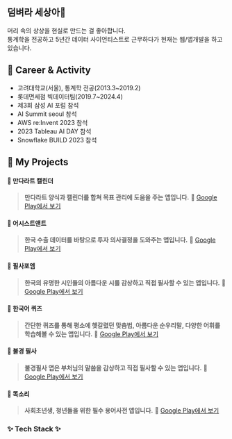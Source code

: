 ## 덤벼라 세상아👋
머리 속의 상상을 현실로 만드는 걸 좋아합니다.<br/>
통계학을 전공하고 5년간 데이터 사이언티스트로 근무하다가 현재는 웹/앱개발을 하고 있습니다.


## 🚩 Career & Activity 
- 고려대학교(서울), 통계학 전공(2013.3~2019.2)
- 롯데면세점 빅데이터팀(2019.7~2024.4)
- 제3회 삼성 AI 포럼 참석
- AI Summit seoul 참석
- AWS re:Invent 2023 참석
- 2023 Tableau AI DAY 참석
- Snowflake BUILD 2023 참석

## 📱 My Projects  

#### 📝 만다라트 캘린더
> **만다라트 양식과 캘린더를 합쳐 목표 관리에 도움을 주는 앱입니다.**
🔗 [Google Play에서 보기](https://play.google.com/store/apps/details?id=com.mandalart_calendar.musubi94)  

#### 📝 어시스트앤트
> **한국 수출 데이터를 바탕으로 투자 의사결정을 도와주는 앱입니다.**
🔗 [Google Play에서 보기](https://play.google.com/store/apps/details?id=com.invest_assistant.hyunwookmusubi)  

#### 📝 필사포엠
> **한국의 유명한 시인들의 아름다운 시를 감상하고 직접 필사할 수 있는 앱입니다.**
🔗 [Google Play에서 보기](https://play.google.com/store/apps/details?id=com.feels_a_poem.musubi94)  

#### 📝 한국어 퀴즈
> **간단한 퀴즈를 통해 평소에 헷갈렸던 맞춤법, 아름다운 순우리말, 다양한 어휘를 학습해볼 수 있는 앱입니다.**
🔗 [Google Play에서 보기](https://play.google.com/store/apps/details?id=com.korean_quiz.musubi94)

#### 📝 불경 필사
> **불경필사 앱은 부처님의 말씀을 감상하고 직접 필사할 수 있는 앱입니다.**
🔗 [Google Play에서 보기](https://play.google.com/store/apps/details?id=com.buddha_scripture.musubi94)

#### 📝 똑소리
> **사회초년생, 청년들을 위한 필수 용어사전 앱입니다.**
🔗 [Google Play에서 보기](https://play.google.com/store/apps/details?id=com.ddoksori.musubi94)  

<h3>✨ Tech Stack ✨</h3>


<!--
**noognoog/noognoog** is a ✨ _special_ ✨ repository because its `README.md` (this file) appears on your GitHub profile.

Here are some ideas to get you started:

- 🔭 I’m currently working on ...
- 🌱 I’m currently learning ...
- 👯 I’m looking to collaborate on ...
- 🤔 I’m looking for help with ...
- 💬 Ask me about ...
- 📫 How to reach me: ...
- 😄 Pronouns: ...
- ⚡ Fun fact: ...
-->
